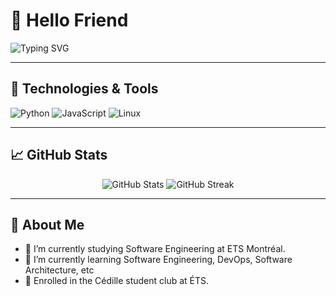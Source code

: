 # 👋 Hello Friend

![Typing SVG](https://readme-typing-svg.demolab.com/?lines=Passionate+Engineer;Lifelong+Learner;Open+Source+Lover&center=true&width=500&height=50)

---

## 🔧 Technologies & Tools

![Python](https://img.shields.io/badge/-Python-333333?style=flat&logo=python)
![JavaScript](https://img.shields.io/badge/-JavaScript-333333?style=flat&logo=javascript)
![Linux](https://img.shields.io/badge/-Linux-333333?style=flat&logo=linux)

---

## 📈 GitHub Stats

<p align="center">
  <img src="https://github-readme-stats.vercel.app/api?username=AmineFanid&show_icons=true&theme=radical" alt="GitHub Stats" />
  <img src="https://github-readme-streak-stats.herokuapp.com/?user=AmineFanid&theme=radical" alt="GitHub Streak" />
</p>

---

## 📌 About Me

- 🔭 I’m currently studying Software Engineering at ETS Montréal.
- 🌱 I’m currently learning Software Engineering, DevOps, Software Architecture, etc
- 🤝 Enrolled in the Cédille student club at ÉTS.